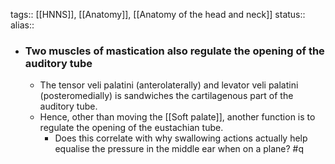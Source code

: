 tags:: [[HNNS]], [[Anatomy]], [[Anatomy of the head and neck]] 
status::
alias::

- ### Two muscles of mastication also regulate the opening of the auditory tube
	- The tensor veli palatini (anterolaterally) and levator veli palatini (posteromedially) is sandwiches the cartilagenous part of the auditory tube.
	- Hence, other than moving the [[Soft palate]], another function is to regulate the opening of the eustachian tube.
		- Does this correlate with why swallowing actions actually help equalise the pressure in the middle ear when on a plane? #q